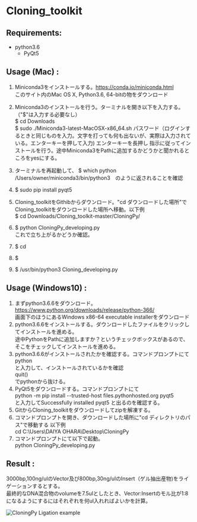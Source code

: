 # Cloning_toolkit

## Requirements:
- python3.6 
    - PyQt5 
## Usage (Mac) :
1. Miniconda3をインストールする。https://conda.io/miniconda.html  
   このサイト内のMac OS X, Python3.6, 64-bitの物をダウンロード
2. Miniconda3のインストールを行う。ターミナルを開き以下を入力する。（"$"は入力する必要なし）  
   $ cd Downloads  
   $ sudo ./Miniconda3-latest-MacOSX-x86_64.sh 
   パスワード（ログインするときと同じものを入力。文字を打っても何も出ないが、実際は入力されている。エンターキーを押して入力)
   エンターキーを長押し
   指示に従ってインストールを行う。途中Miniconda3をPathに追加するかどうかと聞かれるところをyesにする。
3. ターミナルを再起動して、
   $ which python 
   /Users/owner/miniconda3/bin/python3　のように返されることを確認
4. $ sudo pip install pyqt5
5. Cloning_toolkitをGithibからダウンロード。"cd ダウンロードした場所"でCloning_toolkitをダウンロードした場所へ移動。以下例  
   $ cd Downloads/Cloning_toolkit-master/CloningPy/
6. $ python CloningPy_developing.py  
   これで立ち上がるかどうか確認。
7. $ cd 
8. $ 
   
   
   
2. $ /usr/bin/python3 Cloning_developing.py

## Usage (Windows10) :
1. まずpython3.6.6をダウンロード。https://www.python.org/downloads/release/python-366/  
   画面下のほうにあるWindows x86-64 executable installerをダウンロード  
2. python3.6.6をインストールする。ダウンロードしたファイルをクリックしてインストールを進める。  
   途中PythonをPathに追加しますか？というチェックボックスがあるので、そこをチェックしてインストールを進める。  
3. python3.6.6がインストールされたかを確認する。コマンドプロンプトにて  
   python  
   と入力して、インストールされているかを確認  
   quit()  
   でpythonから抜ける。  
4. PyQt5をダウンロードする。コマンドプロンプトにて  
   python -m pip install --trusted-host files.pythonhosted.org pyqt5  
   と入力してSuccessfully installed pyqt5 と出るのを確認する。  
5. GitからCloning_toolkitをダウンロードしてzipを解凍する。  
6. コマンドプロンプトを開き、ダウンロードした場所に"cd ディレクトリのパス"で移動する 以下例  
   cd C:\Users\DAIYA OHARA\Desktop\CloningPy  
7. コマンドプロンプトにて以下で起動。  
   python CloningPy_developing.py  
   

## Result : 
3000bp,100ng/ulのVector及び800bp,30ng/ulのInsert（ゲル抽出産物)をライゲーションするとする。  
最終的なDNA混合物のvolumeを7.5ulとしたとき、Vector:Insertのモル比が1:8になるようにするにはそれぞれを何ul入れればよいかを計算。  
  
![CloningPy Ligation example](https://user-images.githubusercontent.com/28255294/42268856-8c6f4796-7fb7-11e8-8cf8-2db9aede4af1.PNG)
